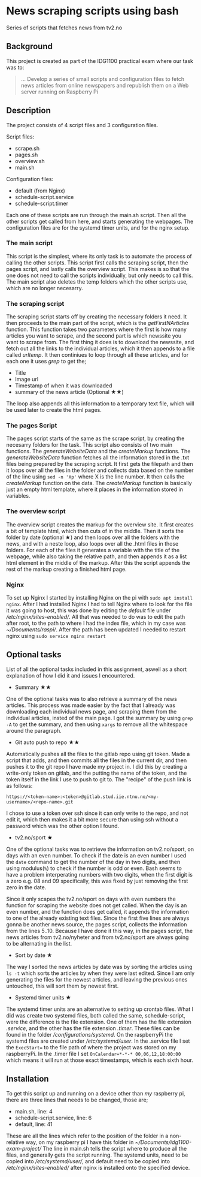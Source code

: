 # News scraping scripts using bash

Series of scripts that fetches news from tv2.no



## Background

This project is created as part of the IDG1100 practical exam where our task was to: 
> ... Develop a series of small scripts and configuration files to fetch news articles from online newspapers and republish them on a Web server running on Raspberry Pi



## Description

The project consists of 4 script files and 3 configuration files.


Script files:
* scrape.sh
* pages.sh
* overview.sh
* main.sh

Configuration files:
* default (from Nginx)
* schedule-script.service
* schedule-script.timer


Each one of these scripts are run through the main.sh script. Then all the other scripts get called from here, and starts generating the webpages. The configuration files are for the systemd timer units, and for the nginx setup.

### The main script

This script is the simplest, where its only task is to automate the process of calling the other scripts. This script first calls the scraping script, then the pages script, and lastly calls the overview script. This makes is so that the one does not need to call the scripts individually, but only needs to call this. The main script also deletes the temp folders which the other scripts use, which are no longer necesarry. 


### The scraping script

The scraping script starts off by creating the necessary folders it need. It then proceeds to the main part of the script, which is the *getFirstNArticles* function. This function takes two parameters where the first is how many articles you want to scrape, and the second part is which newssite you want to scrape from. The first thing it does is to download the newssite, and fetch out all the links to the individual articles, which it then appends to a file called *urltemp*. It then continiues to loop through all these articles, and for each one it uses *grep* to get the;

* Title
* Image url
* Timestamp of when it was downloaded
* summary of the news article (Optional ★★)

The loop also appends all this information to a temporary text file, which will be used later to create the html pages.

### The pages Script

The pages script starts of the same as the scrape script, by creating the necesarry folders for the task. This script also consists of two main functions. The *generateWebsiteData* and the *createMarkup* functions. The *generateWebsiteData* function fetches all the information stored in the .txt files being prepared by the scraping script. It first gets the filepath and then it loops over all the files in the folder and collects data based on the number of the line using `sed -n 'Xp'` where X is the line number. It then calls the *createMarkup* function on the data. The *createMarkup* function is basically just an empty html template, where it places in the information stored in variables.

### The overview script

The overview script creates the markup for the overview site. It first creates a bit of template html, which then cuts of in the middle. Then it sorts the folder by date (optional ★) and then loops over all the folders with the news, and with a neste loop, also loops over all the .html files in those folders. For each of the files it generates a variable with the title of the webpage, while also taking the relative path, and then appends it as a list html element in the middle of the markup. After this the script appends the rest of the markup creating a finished html page. 

### Nginx

To set up Nginx I started by installing Nginx on the pi with `sudo apt install nginx`. After I had installed Nginx I had to tell Nginx where to look for the file it was going to host, this was done by editing the *default* file under */etc/nginx/sites-enabled/*. All that was needed to do was to edit the path after root, to the path to where I had the index file, which in my case was *~/Documents/raspi/*. After the path has been updated I needed to restart nginx using `sudo service nginx restart`


## Optional tasks

List of all the optional tasks included in this assignment, aswell as a short explanation of how I did it and issues I encountered.

* Summary   ★★


One of the optional tasks was to also retrieve a summary of the news articles. This process was made easier by the fact that I already was downloading each individual news page, and scraping them from the individual articles, insted of the main page. I got the summary by using `grep -A` to get the summary, and then using `xargs` to remove all the whitespace around the paragraph.

* Git auto push to repo   ★★


Automatically pushes all the files to the gitlab repo using git token. Made a script that adds, and then commits all the files in the current dir, and then pushes it to the git repo I have made my project in. I did this by creating a write-only token on gitlab, and the putting the name of the token, and the token itself in the link I use to push to git to. The "recipe" of the push link is as follows: 

`https://<token-name>:<token>@gitlab.stud.iie.ntnu.no/<my-username>/<repo-name>.git`


I chose to use a token over ssh since it can only write to the repo, and not edit it, which then makes it a bit more secure than using ssh without a password which was the other option I found.



* tv2.no/sport ★


One of the optional tasks was to retrieve the information on tv2.no/sport, on days with an even number. To check if the date is an even number I used the `date` command to get the number of the day in two digits, and then using modulus(`%`) to check if the number is odd or even. Bash seems to have a problem interperating numbers with two digits, when the first digit is a zero e.g. 08 and 09 specifically, this was fixed by just removing the first zero in the date.


Since it only scapes the tv2.no/sport on days with even numbers the function for scraping the website does not get called. When the day is an even number, and the function does get called, it appends the information to one of the already existing text files. Since the first five lines are always gonna be another news source, the pages script, collects the information from the lines 5..10. Because I have done it this way, in the pages script, the news articles from tv2.no/nyheter and from tv2.no/sport are always going to be alternating in the list.

* Sort by date ★


The way I sorted the news articles by date was by sorting the articles using `ls -t` which sorts the articles by when they were last edited. Since I am only generating the files for the newest articles, and leaving the previous ones untouched, this will sort them by newest first.

* Systemd timer units ★


The systemd timer units are an alternative to setting up crontab files. What I did was create two systemd files, both called the same, schedule-script, were the difference is the file extension. One of them has the file extension *.service*, and the other has the file extension *.timer*. These files can be found in the folder */configurations/systemd*. On the raspberryPi the systemd files are created under */etc/systemd/user*. In the .service file I set the `ExecStart=` to the file path of where the project was stored on my raspberryPi. In the .timer file I set `OnCalendar=*-*-* 00,06,12,18:00:00` which means it will run at those exact timestamps, which is each sixth hour.


## Installation

To get this script up and running on a device other than *my* raspberry pi, there are three lines that needs to be changed, those are; 
* main.sh, line: 4
* schedule-script.service, line: 6
* default, line: 41

    

These are all the lines which refer to the position of the folder in a non-relative way, on my raspberry pi I have this folder in *~/Documents/idg1100-exam-project/* The line in main.sh tells the script where to produce all the files, and generally gets the script running. The systemd units, need to be copied into */etc/systemd/user/*, and default need to be copied into */etc/nginx/sites-enabled/* after nginx is installed onto the specified device.
